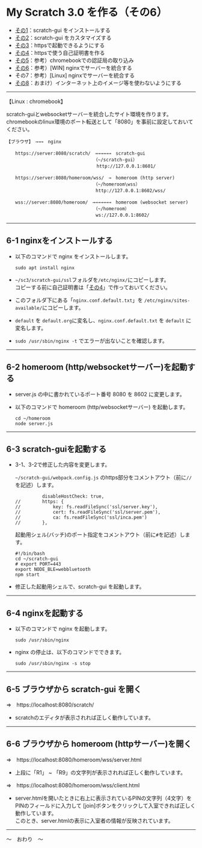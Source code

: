 # My Scratch 3.0 を作る（その6）

- [その1](./my-sc3_1.md)：scratch-gui をインストールする
- [その2](./my-sc3_2.md)：scratch-gui をカスタマイズする
- [その3](./my-sc3_3.md)：httpsで起動できるようにする
- [その4](./my-sc3_4.md)：httpsで使う自己証明書を作る
- [その5](./my-sc3_5.md)：参考）chromebookでの認証局の取り込み
- [その6](./my-sc3_6.md)：参考）\[WIN\] nginxでサーバーを統合する
- その7：参考）\[Linux\] nginxでサーバーを統合する
- [その8](./my-sc3_8.md)：おまけ）インターネット上のイメージ等を使わないようにする

<hr>

【Linux : chromebook】

scratch-guiとwebsocketサーバーを統合したサイト環境を作ります。<br>
chromebookのlinux環境のポート転送として「8080」を事前に設定しておいてください。

```
【ブラウザ】　→→→　nginx

　　https://server:8080/scratch/　→→→→→→　scratch-gui
　　　　　　　　　　　　　　　　　　　　（~/scratch-gui）
　　　　　　　　　　　　　　　　　　  　http://127.0.0.1:8601/

　　https://server:8080/homeroom/wss/　→　homeroom (http server)
　　　　　　　　　　　　　　　　　　　　（~/homeroom\wss）
　　　　　　　　　　　　　　　　　　　　http://127.0.0.1:8602/wss/

　　wss://server:8080/homeroom/　→→→→→→→　homeroom (websocket server)
　　　　　　　　　　　　　　　　　　　　（~/homeroom）
　　　　　　　　　　　　　　　　　　　　ws://127.0.0.1:8602/
```

<hr>

## 6-1 nginxをインストールする

- 以下のコマンドで nginx をインストールします。

    ```
    sudo apt install nginx
    ```

- `~/sc3/scratch-gui/ssl`フォルダを`/etc/nginx/`にコピーします。<br>
コピーする前に自己証明書は「[その4](./my-sc3_4.md)」で作っておいてください。　 

- このフォルダ下にある「`nginx.conf.default.txt`」を `/etc/nginx/sites-available/`にコピーします。

- `default` を `default.org`に変名し、`nginx.conf.default.txt` を `default` に変名します。

- `sudo /usr/sbin/nginx -t` でエラーが出ないことを確認します。

<hr>

## 6-2 homeroom (http/websocketサーバー)を起動する

- server.js の中に書かれているポート番号 8080 を 8602 に変更します。

- 以下のコマンドで homeroom (http/websocketサーバー) を起動します。

    ```
    cd ~/homeroom
    node server.js
    ```

<hr>

## 6-3 scratch-guiを起動する

- 3-1、3-2で修正した内容を変更します。

    `~/scratch-gui/webpack.config.js` のhttps部分をコメントアウト（前に`//`を記述）します。

    ```
              disableHostCheck: true,
    //        https: {
    //            key: fs.readFileSync('ssl/server.key'),
    //            cert: fs.readFileSync('ssl/server.pem'),
    //            ca: fs.readFileSync('ssl/inca.pem')
    //        },
    ```

    起動用シェル(バッチ)のポート指定をコメントアウト（前に`#`を記述）します。

    ```
    #!/bin/bash
    cd ~/scratch-gui
    # export PORT=443
    export NODE_BLE=webbluetooth
    npm start
    ```

- 修正した起動用シェルで、scratch-gui を起動します。

<hr>

## 6-4 nginxを起動する

- 以下のコマンドで nginx を起動します。

    ```
    sudo /usr/sbin/nginx
    ```

- nginx の停止は、以下のコマンドでできます。

    ```
    sudo /usr/sbin/nginx -s stop
    ```

<hr>

## 6-5 ブラウザから scratch-gui を開く

⇒　https://localhost:8080/scratch/

- scratchのエディタが表示されれば正しく動作しています。

<hr>

## 6-6 ブラウザから homeroom (httpサーバー)を開く

⇒　https://localhost:8080/homeroom/wss/server.html

- 上段に「R1」 ~ 「R9」の文字列が表示されれば正しく動作しています。


⇒　https://localhost:8080/homeroom/wss/client.html

- server.htmlを開いたときに右上に表示されているPINの文字列（4文字）をPINのフィールドに入力して \[join\]ボタンをクリックして入室できれば正しく動作しています。<br>
このとき、server.htmlの表示に入室者の情報が反映されています。

<hr>

～　おわり　～